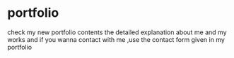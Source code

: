 # portfolio
check my new portfolio contents the detailed explanation about me and my works and if you wanna contact with me ,use the contact form given in my portfolio
